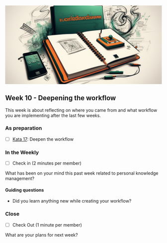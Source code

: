 ![Deepening the workflow](images/woche11.png)

## Week 10 - Deepening the workflow

This week is about reflecting on where you came from and what workflow you are implementing after the last few weeks.

### As preparation

- [ ] [Kata 17](2-1-Kata-17.md): Deepen the workflow

### In the Weekly

- [ ] Check in (2 minutes per member)

What has been on your mind this past week related to personal knowledge management?

#### Guiding questions

- Did you learn anything new while creating your workflow?

### Close

- [ ] Check Out (1 minute per member)

What are your plans for next week?


